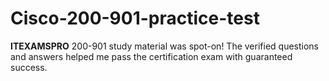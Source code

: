 # Cisco-200-901-practice-test
**ITEXAMSPRO** 200-901 study material was spot-on! The verified questions and answers helped me pass the certification exam with guaranteed success.
